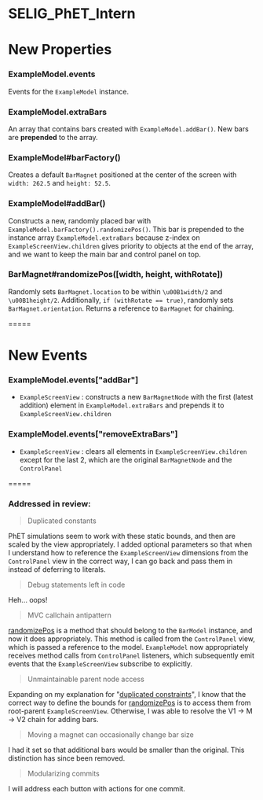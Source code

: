 SELIG_PhET_Intern
=====
# New Properties
### <a name="ExampleModel-events"></a> ExampleModel.events
Events for the `ExampleModel` instance.

### <a name="ExampleModel-extraBars"></a> ExampleModel.extraBars
An array that contains bars created with `ExampleModel.addBar()`. New bars are **prepended** to the array.

### <a name="ExampleModel-barFactory"></a> ExampleModel#barFactory()
Creates a default `BarMagnet` positioned at the center of the screen with `width: 262.5` and `height: 52.5`.

### <a name="ExampleModel-addBar"></a> ExampleModel#addBar()
Constructs a new, randomly placed bar with `ExampleModel.barFactory().randomizePos()`. This bar is prepended to the instance array `ExampleModel.extraBars` because z-index on `ExampleScreenView.children` gives priority to objects at the end of the array, and we want to keep the main bar and control panel on top.

### <a name="BarMagnet-randomizePos"></a> BarMagnet#randomizePos([width, height, withRotate])
Randomly sets `BarMagnet.location` to be within `\u00B1width/2` and `\u00B1height/2`. Additionally, `if (withRotate == true)`, randomly sets `BarMagnet.orientation`. Returns a reference to `BarMagnet` for chaining.

=====
# New Events
### ExampleModel.events["addBar"]
- `ExampleScreenView` : constructs a new `BarMagnetNode` with the first (latest addition) element in `ExampleModel.extraBars` and prepends it to `ExampleScreenView.children`

### ExampleModel.events["removeExtraBars"]
- `ExampleScreenView` : clears all elements in `ExampleScreenView.children` except for the last 2, which are the original `BarMagnetNode` and the `ControlPanel`


=====

### Addressed in review:
> <a name="comment-dupeConst"></a> Duplicated constants

PhET simulations seem to work with these static bounds, and then are scaled by the view appropriately. I added optional parameters so that when I understand how to reference the `ExampleScreenView` dimensions from the `ControlPanel` view in the correct way, I can go back and pass them in instead of deferring to literals.

> Debug statements left in code

Heh... oops!

> MVC callchain antipattern

[randomizePos](#BarMagnet-randomizePos) is a method that should belong to the `BarModel` instance, and now it does appropriately. This method is called from the `ControlPanel` view, which is passed a reference to the model. `ExampleModel` now appropriately receives method calls from `ControlPanel` listeners, which subsequently emit events that the `ExampleScreenView` subscribe to explicitly. 

> Unmaintainable parent node access

Expanding on my explanation for "[duplicated constraints](#comment-dupeConst)", I know that the correct way to define the bounds for [randomizePos](#BarMagnet-randomizePos) is to access them from root-parent `ExampleScreenView`. Otherwise, I was able to resolve the V1 -> M -> V2 chain for adding bars.

> Moving a magnet can occasionally change bar size

I had it set so that additional bars would be smaller than the original. This distinction has since been removed.

> Modularizing commits

I will address each button with actions for one commit.
